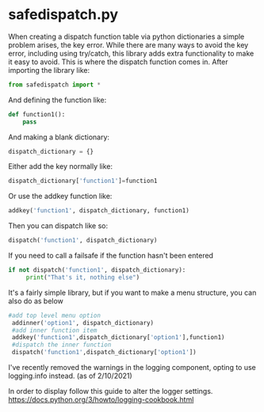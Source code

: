 # safedispatch.py
When creating a dispatch function table via python dictionaries a simple problem arises, the key error.
While there are many ways to avoid the key error, including using try/catch, this library adds extra functionality to make it easy to avoid.
This is where the dispatch function comes in. 
After importing the library like:
```python
from safedispatch import *
```
And defining the function like:
```python
def function1():
    pass
```
And making a blank dictionary:
```python
dispatch_dictionary = {}
```
Either add the key normally like:
```python
dispatch_dictionary['function1']=function1 
```
Or use the addkey function like:
```python
addkey('function1', dispatch_dictionary, function1)
```
Then you can dispatch like so:
```python
dispatch('function1', dispatch_dictionary)
```
If you need to call a failsafe if the function hasn't been entered
```python
if not dispatch('function1', dispatch_dictionary):
     print("That's it, nothing else")
```
It's a fairly simple library, but if you want to make a menu structure, you can also do as below
```python
#add top level menu option
 addinner('option1', dispatch_dictionary)
 #add inner function item
 addkey('function1',dispatch_dictionary['option1'],function1)
 #dispatch the inner function
 dispatch('function1',dispatch_dictionary['option1'])
 ```
I've recently removed the warnings in the logging component, opting to use logging.info instead. (as of 2/10/2021)

In order to display follow this guide to alter the logger settings. 
https://docs.python.org/3/howto/logging-cookbook.html

